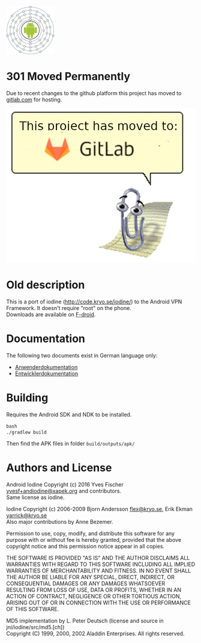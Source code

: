 ![Logo](src/main/res/drawable/logo.png)

# 301 Moved Permanently

Due to recent changes to the github platform this project has moved to [gitlab.com](https://gitlab.com/andiodine) for hosting.

[![](moved-to-gitlab.png)](https://gitlab.com/andiodine/andiodine)

# Old description

This is a port of iodine (http://code.kryo.se/iodine/) to the Android VPN Framework.
It doesn't require "root" on the phone.  
Downloads are available on [F-droid](https://f-droid.org/packages/org.xapek.andiodine/).

# Documentation

The following two documents exist in German language only:
  - [Anwenderdokumentation](doc/anwenderdoku.pdf)
  - [Entwicklerdokumentation](doc/entwicklerdoku.pdf)

# Building

Requires the Android SDK and NDK to be installed.

```
bash  
./gradlew build
```

Then find the APK files in folder `build/outputs/apk/`

# Authors and License
Android Iodine Copyright (c) 2016 Yves Fischer <yvesf+andiodine@xapek.org> and contributors.  
Same license as iodine.

Iodine Copyright (c) 2006-2009 Bjorn Andersson <flex@kryo.se>, Erik Ekman <yarrick@kryo.se>  
Also major contributions by Anne Bezemer.

Permission to use, copy, modify, and distribute this software for any purpose
with or without fee is hereby granted, provided that the above copyright notice
and this permission notice appear in all copies.

THE SOFTWARE IS PROVIDED "AS IS" AND THE AUTHOR DISCLAIMS ALL WARRANTIES WITH
REGARD TO THIS SOFTWARE INCLUDING ALL IMPLIED WARRANTIES OF MERCHANTABILITY AND
FITNESS. IN NO EVENT SHALL THE AUTHOR BE LIABLE FOR ANY SPECIAL, DIRECT,
INDIRECT, OR CONSEQUENTIAL DAMAGES OR ANY DAMAGES WHATSOEVER RESULTING FROM
LOSS OF USE, DATA OR PROFITS, WHETHER IN AN ACTION OF CONTRACT, NEGLIGENCE OR
OTHER TORTIOUS ACTION, ARISING OUT OF OR IN CONNECTION WITH THE USE OR
PERFORMANCE OF THIS SOFTWARE.


MD5 implementation by L. Peter Deutsch (license and source in jni/iodine/src/md5.[ch])  
Copyright (C) 1999, 2000, 2002 Aladdin Enterprises.  All rights reserved.

